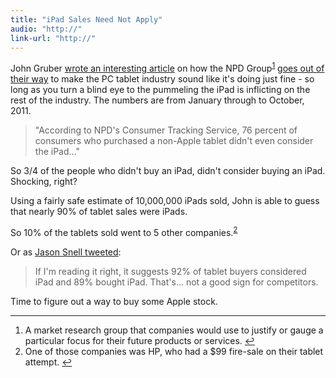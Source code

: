 ```yaml
---
title: "iPad Sales Need Not Apply"
audio: "http://"
link-url: "http://"
---
```

<p>John Gruber <a href="http://daringfireball.net/2011/11/fun_with_numbers">wrote an interesting article</a> on how the NPD Group<sup id="fnref-19827:1"><a href="#fn-19827:1" rel="footnote">1</a></sup> <a href="https://www.npd.com/wps/portal/npd/us/news/pressreleases/pr_111122b">goes out of their way</a> to make the PC tablet industry sound like it's doing just fine - so long as you turn a blind eye to the pummeling the iPad is inflicting on the rest of the industry. The numbers are from January through to October, 2011.</p>
<blockquote><p>
  "According to NPD's Consumer Tracking Service, 76 percent of consumers who purchased a non-Apple tablet didn't even consider the iPad..."
</p></blockquote>
<p>So 3/4 of the people who didn't buy an iPad, didn't consider buying an iPad. Shocking, right?</p>
<p>Using a fairly safe estimate of 10,000,000 iPads sold, John is able to guess that nearly 90% of tablet sales were iPads.</p>
<p>So 10% of the tablets sold went to 5 other companies.<sup id="fnref-19827:2"><a href="#fn-19827:2" rel="footnote">2</a></sup></p>
<p>Or as <a href="https://twitter.com/jsnell/status/139517109439959040">Jason Snell tweeted</a>:</p>
<blockquote><p>
  If I'm reading it right, it suggests 92% of tablet buyers considered iPad and 89% bought iPad. That's... not a good sign for competitors.
</p></blockquote>
<p>Time to figure out a way to buy some Apple stock.</p>
<div class="footnotes">
<hr />
<ol>
<li id="fn-19827:1">
A market research group that companies would use to justify or gauge a particular focus for their future products or services.&#160;<a href="#fnref-19827:1" rev="footnote">&#8617;</a>
</li>
<li id="fn-19827:2">
One of those companies was HP, who had a $99 fire-sale on their tablet attempt.&#160;<a href="#fnref-19827:2" rev="footnote">&#8617;</a>
</li>
</ol>
</div>
